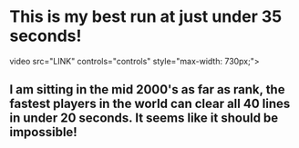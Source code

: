 # This is my best run at just under 35 seconds!
video src="LINK" controls="controls" style="max-width: 730px;">
</video>
## I am sitting in the mid 2000's as far as rank, the fastest players in the world can clear all 40 lines in under 20 seconds. It seems like it should be impossible!
